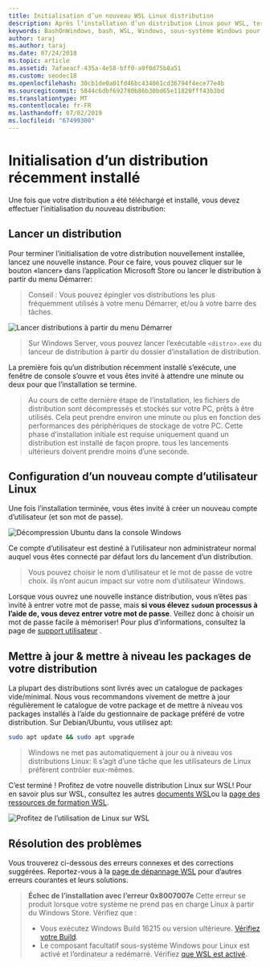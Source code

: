 ```yaml
---
title: Initialisation d’un nouveau WSL Linux distribution
description: Après l’installation d’un distribution Linux pour WSL, terminez l’initialisation en suivant ces étapes simples.
keywords: BashOnWindows, bash, WSL, Windows, sous-système Windows pour Linux, windowssubsystem, Ubuntu, Debian, SUSE, Windows 10
author: taraj
ms.author: taraj
ms.date: 07/24/2018
ms.topic: article
ms.assetid: 7afaeacf-435a-4e58-bff0-a9f0d75b8a51
ms.custom: seodec18
ms.openlocfilehash: 30cb1de0a01fd46bc434061cd36794f4ece77e4b
ms.sourcegitcommit: 5844c6dbf692780b86b30bd65e11820fff43b3bd
ms.translationtype: MT
ms.contentlocale: fr-FR
ms.lasthandoff: 07/02/2019
ms.locfileid: "67499300"
---
```

# <a name="initializing-a-newly-installed-distro"></a>Initialisation d’un distribution récemment installé
Une fois que votre distribution a été téléchargé et installé, vous devez effectuer l’initialisation du nouveau distribution:

## <a name="launch-a-distro"></a>Lancer un distribution
Pour terminer l’initialisation de votre distribution nouvellement installée, lancez une nouvelle instance. Pour ce faire, vous pouvez cliquer sur le bouton «lancer» dans l’application Microsoft Store ou lancer le distribution à partir du menu Démarrer:

> Conseil : Vous pouvez épingler vos distributions les plus fréquemment utilisés à votre menu Démarrer, et/ou à votre barre des tâches.

![Lancer distributions à partir du menu Démarrer](media/start-menu.png)

> Sur Windows Server, vous pouvez lancer l’exécutable `<distro>.exe` du lanceur de distribution à partir du dossier d’installation de distribution.

La première fois qu’un distribution récemment installé s’exécute, une fenêtre de console s’ouvre et vous êtes invité à attendre une minute ou deux pour que l’installation se termine.

> Au cours de cette dernière étape de l’installation, les fichiers de distribution sont décompressés et stockés sur votre PC, prêts à être utilisés. Cela peut prendre environ une minute ou plus en fonction des performances des périphériques de stockage de votre PC. Cette phase d’installation initiale est requise uniquement quand un distribution est installé de façon propre. tous les lancements ultérieurs doivent prendre moins d’une seconde.

## <a name="setting-up-a-new-linux-user-account"></a>Configuration d’un nouveau compte d’utilisateur Linux

Une fois l’installation terminée, vous êtes invité à créer un nouveau compte d’utilisateur (et son mot de passe). 

![Décompression Ubuntu dans la console Windows](media/UbuntuInstall.png)

Ce compte d’utilisateur est destiné à l’utilisateur non administrateur normal auquel vous êtes connecté par défaut lors du lancement d’un distribution.

> Vous pouvez choisir le nom d’utilisateur et le mot de passe de votre choix. ils n’ont aucun impact sur votre nom d’utilisateur Windows. 

Lorsque vous ouvrez une nouvelle instance distribution, vous n’êtes pas invité à entrer votre mot de passe, mais **si vous élevez `sudo`un processus à l’aide de, vous devez entrer votre mot de passe**. Veillez donc à choisir un mot de passe facile à mémoriser! Pour plus d’informations, consultez la page de [support utilisateur](user-support.md) .

## <a name="update--upgrade-your-distros-packages"></a>Mettre à jour & mettre à niveau les packages de votre distribution

La plupart des distributions sont livrés avec un catalogue de packages vide/minimal. Nous vous recommandons vivement de mettre à jour régulièrement le catalogue de votre package et de mettre à niveau vos packages installés à l’aide du gestionnaire de package préféré de votre distribution. Sur Debian/Ubuntu, vous utilisez apt:

```bash
sudo apt update && sudo apt upgrade
```

> Windows ne met pas automatiquement à jour ou à niveau vos distributions Linux: Il s’agit d’une tâche que les utilisateurs de Linux préfèrent contrôler eux-mêmes.

C’est terminé ! Profitez de votre nouvelle distribution Linux sur WSL! Pour en savoir plus sur WSL, consultez les autres [documents WSL](https://aka.ms/wsldocs)ou la [page des ressources de formation WSL](https://aka.ms/learnwsl).

![Profitez de l’utilisation de Linux sur WSL](media/linux-on-wsl.png)

## <a name="troubleshooting"></a>Résolution des problèmes

Vous trouverez ci-dessous des erreurs connexes et des corrections suggérées. Reportez-vous à la [page de dépannage WSL](troubleshooting.md) pour d’autres erreurs courantes et leurs solutions.

> **Échec de l’installation avec l’erreur 0x8007007e** Cette erreur se produit lorsque votre système ne prend pas en charge Linux à partir du Windows Store.  Vérifiez que :
> * Vous exécutez Windows Build 16215 ou version ultérieure. [Vérifiez votre Build](troubleshooting.md#check-your-build-number).
> * Le composant facultatif sous-système Windows pour Linux est activé et l’ordinateur a redémarré.  Vérifiez [que WSL est activé](troubleshooting.md#confirm-wsl-is-enabled).
